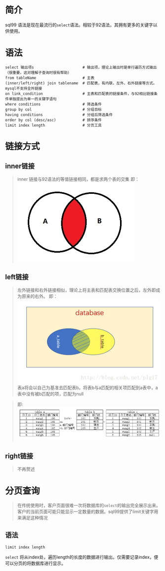 # 简介
sql99 语法是现在最流行的`select`语法。相较于92语法，其拥有更多的关键字以供使用。

# 语法

```
select 输出项s                      # 输出项，理论上输出时是单行遍历方式输出（很重要，这对理解子查询时很有帮助）
from tableName                     # 主表
(inner/left/right) join tablename  # 匹配表，有内联，左外，右外链接等方式。mysql不支持全外链接
on link_condition                  # 主表和匹配表的链接条件，与92相比链接条件单独提出为单一的关键字语句
where conditions                   # 筛选条件
group by col                       # 分组目标
having conditions                  # 分组后筛选条件
order by col (desc/asc)            # 排序条件
limit index length                 # 分页工具
```

# 链接方式
## inner链接
>inner 链接与92语法的等值链接相同，都是求两个表的交集
>即：
![](./picture/intersection.jpg)
## left链接
>左外链接和右外链接相似，理论上将主表和匹配表交换位置之后，左外即成为原来的右外。
>即：
![](./picture/left.png)
> 表a将会以自己为基准去匹配表b。将表b与a匹配的相关项匹配到a表中，a表中没有被b匹配的项，匹配为null

> 即:
![](./picture/lefttable.png)
## right链接
> 不再赘述

# 分页查询
> 在传统使用时，客户页面很难一次将数据库的`select`的输出完全展示出来。客户的当前页面可能只能显示一定数量的数据。sql99提供了limit关键字用来满足这种情况
## 语法
```
limit index length 
```
`select` 将从index处，遍历length的长度的数据进行输出。仅需要记录index，便可以分页的将数据库进行显示。